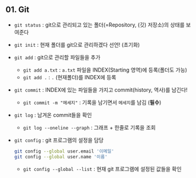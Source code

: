 ## 01. Git

- `git status` : git으로 관리되고 있는 폴더(=Repository, (깃) 저장소)의 상태를 보여준다
- `git init` : 현재 폴더를 git으로 관리하겠다 선언! (초기화)
- `git add` : git으로 관리할 파일들을 추가
  - `git add a.txt` : `a.txt` 파일을 INDEX(Starting 영역)에 등록(폴더도 가능)
  - `git add .` : `.` (현재폴더)를 INDEX에 등록

- `git commit` : INDEX에 있는 파일들을 가지고 commit(history, 역사)를 남긴다!
  - `git commit -m "메세지"` : 기록을 남기면서 `메세지`를 남김 (**필수**)

- `git log` : 남겨온 commit들을 확인
  - `git log --oneline --graph` : 그래프 + 한줄로 기록을 조회

- `git config` : git 프로그램의 설정을 담당

  ```bash
  git config --global user.email '이메일'
  git config --global user.name '이름'
  ```
  - `git config --global --list` : 현재 git 프로그램에 설정된 값들을 확인